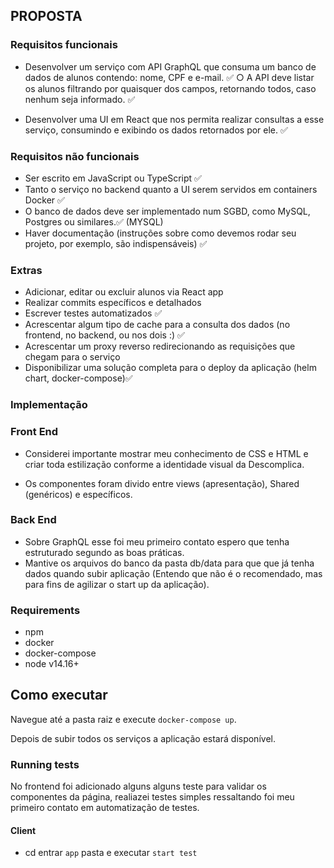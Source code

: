 ## PROPOSTA

### Requisitos funcionais

-   Desenvolver um serviço com API GraphQL que consuma um banco de dados de
    alunos contendo: nome, CPF e e-mail. ✅
    ○ A API deve listar os alunos filtrando por quaisquer dos campos, retornando
    todos, caso nenhum seja informado. ✅

-   Desenvolver uma UI em React que nos permita realizar consultas a esse serviço,
    consumindo e exibindo os dados retornados por ele. ✅

### Requisitos não funcionais

-   Ser escrito em JavaScript ou TypeScript ✅
-   Tanto o serviço no backend quanto a UI serem servidos em containers Docker ✅
-   O banco de dados deve ser implementado num SGBD, como MySQL, Postgres ou similares.✅ (MYSQL)
-   Haver documentação (instruções sobre como devemos rodar seu projeto, por exemplo, são indispensáveis) ✅

### Extras

-   Adicionar, editar ou excluir alunos via React app
-   Realizar commits específicos e detalhados 
-   Escrever testes automatizados ✅
-   Acrescentar algum tipo de cache para a consulta dos dados (no frontend, no backend, ou nos dois :) ✅
-   Acrescentar um proxy reverso redirecionando as requisições que chegam para o serviço
-   Disponibilizar uma solução completa para o deploy da aplicação (helm chart, docker-compose)✅

### Implementação

### Front End

-   Considerei importante mostrar meu conhecimento de CSS e HTML e criar toda estilização conforme a identidade visual da Descomplica.

-   Os componentes foram divido entre views (apresentação), Shared (genéricos) e específicos.

### Back End

-   Sobre GraphQL esse foi meu primeiro contato espero que tenha estruturado segundo as boas práticas.
-   Mantive os arquivos do banco da pasta db/data para que que já tenha dados quando subir aplicação
    (Entendo que não é o recomendado, mas para fins de agilizar o start up da aplicação).

### Requirements

-   npm
-   docker
-   docker-compose
-   node v14.16+

## Como executar

Navegue até a pasta raiz e execute `docker-compose up`.

Depois de subir todos os serviços a aplicação estará disponível.

### Running tests

No frontend foi adicionado alguns alguns teste para validar os componentes da página, realiazei testes
simples ressaltando foi meu primeiro contato em automatização de testes.

#### Client

-   cd entrar `app` pasta e executar `start test`
